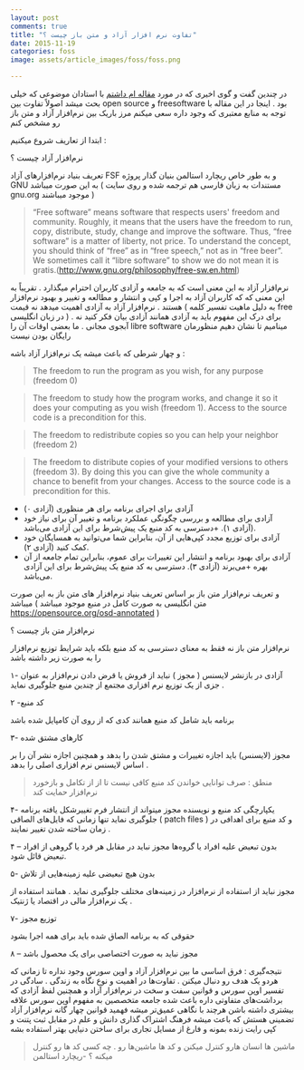 ```yaml
---
layout: post
comments: true
title: "تفاوت نرم افزار آزاد و متن باز چیست ؟"
date: 2015-11-19
categories: foss
image: assets/article_images/foss/foss.png

---
```


در چندین گفت و گوی اخیری که در مورد [مقاله ام داشتم](http://behroozam.com/zconf6.html) با استادان موضوعی که خیلی بحث میشد اصولاً تفاوت بین open source و freesoftware بود . اینجا در این مقاله با توجه به منابع معتبری که وجود داره سعی میکنم مرز باریک بین نرم‌افزار آزاد و متن باز رو مشخص  کنم

ابتدا از تعاریف شروع میکنیم  :

نرم‌افزار آزاد چیست ؟

تعریف بنیاد نرم‌افزارهای آزاد FSF و به طور خاص ریچارد استالمن بنیان گذار پروژه GNU به این صورت میباشد ( مستندات به زبان فارسی هم ترجمه شده و روی سایت gnu.org موجود میباشند )

>“Free software” means software that respects users' freedom and community. Roughly, it means that the users have the freedom to run, copy, distribute, study, change and improve the software. Thus, “free software” is a matter of liberty, not price. To understand the concept, you should think of “free” as in “free speech,” not as in “free beer”. We sometimes call it “libre software” to show we do not mean it is gratis.(http://www.gnu.org/philosophy/free-sw.en.html)

نرم‌افزار آزاد به این معنی است که به جامعه و آزادی کاربران احترام میگذارد . تقریباً به این معنی که که کاربران آزاد به اجرا  و کپی و انتشار و مطالعه و تغییر و بهبود نرم‌افزار هستند . نرم‌افزار آزاد به آزادی اهمیت میدهد نه قیمت ( به دلیل ماهیت تفسیر کلمه free در زبان انگلیسی ) . برای درک این مفهوم باید به آزادی همانند آزادی بیان فکر کنید نه آبجوی مجانی . ما بعضی اوقات آن را libre software مینامیم تا نشان دهیم منظورمان رایگان بودن نیست




و چهار شرطی که باعث میشه یک نرم‌افزار آزاد باشه :
>The freedom to run the program as you wish, for any purpose (freedom 0)

>The freedom to study how the program works, and change it so it does your computing as you wish (freedom 1). Access to the source code is a precondition for this.

>The freedom to redistribute copies so you can help your neighbor (freedom 2)

>The freedom to distribute copies of your modified versions to others (freedom 3). By doing this you can give the whole community a chance to benefit from your changes. Access to the source code is a precondition for this.


+ آزادی برای اجرای برنامه برای هر منظوری (آزادی ۰)
+ آزادی برای مطالعه و بررسی چگونگی عملکرد برنامه و تغییر آن برای نیاز خود (آزادی ۱). +دسترسی به کد منبع یک پیش‌شرط برای این آزادی می‌باشد.
+ آزادی برای توزیع مجدد کپی‌هایی از آن، بنابراین شما می‌توانید به همسایگان خود کمک کنید (آزادی ۲).
+ آزادی برای بهبود برنامه و انتشار این تغییرات برای عموم، بنابراین تمام جامعه از آن بهره +می‌برند (آزادی ۳). دسترسی به کد منبع یک پیش‌شرط برای این آزادی می‌باشد.


و تعریف نرم‌افزار متن باز بر اساس تعریف بنیاد نرم‌افزار های متن باز به این صورت میباشد  ( متن انگلیسی به صورت کامل در منبع موجود میباشد https://opensource.org/osd-annotated )

نرم‌افزار متن باز چیست ؟

نرم‌افزار متن باز نه فقط به معنای دسترسی به کد منبع بلکه باید شرایط توزیع نرم‌افزار را به صورت زیر داشته باشد

۱- آزادی در بازنشر
لایسنس ( مجوز ) نباید از فروش یا قرض دادن نرم‌افزار به عنوان جزی از یک توزیع نرم افزاری مجتمع از چندین منبع جلوگیری نماید .

۲ -کد منبع

برنامه باید شامل کد منبع همانند کدی که از روی آن کامپایل شده باشد

۳- کارهای مشتق شده

مجوز (لایسنس) باید اجازه تغییرات و مشتق شدن را بدهد و همچنین اجازه نشر آن را بر اساس لایسنس نرم افزاری اصلی را بدهد .

>منطق : صرف توانایی خواندن کد منبع کافی نیست تا از از تکامل و بازخورد نرم‌افزار حمایت کند

۴- یکپارچگی کد منبع و نویسنده
مجوز میتواند از انتشار فرم تغییرشکل یافته برنامه جلوگیری نماید تنها زمانی که فایل‌های الصاقی ( patch files ) و کد منبع برای اهدافی در زمان ساخته شدن تغییر نمایند  .



۴ – بدون تبعیض علیه افراد یا گروه‌ها
مجوز نباید در مقابل هر فرد یا گروهی از افراد تبعیض قائل شود.

۵- بدون هیچ تبعیضی علیه زمینه‌هایی از تلاش

مجوز نباید از استفاده از نرم‌افزار در زمینه‌های مختلف جلوگیری نماید . همانند استفاده از یک نرم‌افزار مالی در اقتصاد یا ژنتیک .

۷- توزیع مجوز

حقوقی که به برنامه الصاق شده باید برای همه اجرا بشود

۸ – مجوز نباید به صورت اختصاصی برای یک محصول باشد


نتیجه‌گیری :
فرق اساسی ما بین نرم‌افزار  آزاد و اوپن سورس وجود نداره تا زمانی که هردو یک هدف رو دنبال میکنن . تفاوت‌ها در اهمیت و نوع نگاه به زندگی .
سادگی در تفسیر اوپن سورس و قوانین سفت و سخت در نرم‌افزار آزاد و همچنین لفظ آزادی که برداشت‌های متفاوتی داره باعث شده جامعه متخصصین به مفهوم اوپن سورس علاقه بیشتری داشته باشن  هرچند با نگاهی عمیق‌تر میشه فهمید قوانین چهار گانه نرم‌افزار آزاد تضمینی هستش که باعث میشه فرهنگ اشتراک گذاری دانش و علم در مقابل ثبت پتنت و کپی رایت زنده بمونه و فارغ از مسایل تجاری برای ساختن دنیایی بهتر استفاده بشه

>ماشین ها انسان هارو کنترل میکنن و کد ها ماشین‌ها رو . چه کسی کد ها رو کنترل میکنه ؟
-ریچارد استالمن
